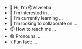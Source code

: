 - 👋 Hi, I’m @Vsveleba
- 👀 I’m interested in ...
- 🌱 I’m currently learning ...
- 💞️ I’m looking to collaborate on ...
- 📫 How to reach me ...
- 😄 Pronouns: ...
- ⚡ Fun fact: ...

<!---
Vsveleba/Vsveleba is a ✨ special ✨ repository because its `README.md` (this file) appears on your GitHub profile.
You can click the Preview link to take a look at your changes.
--->
